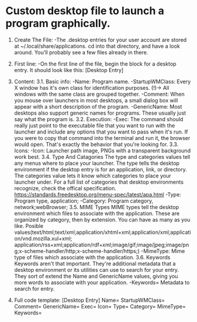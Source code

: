 # Custom desktop file to launch a program graphically. 

1. Create The File:
  -The .desktop entries for your user account are stored at ~/.local/share/applications. cd into that directory, and have a look 
  around. You'll probably see a few files already in there. 
2. First line:
  -On the first line of the file, begin the block for a desktop entry. It should look like this:
  [Desktop Entry] 
3. Content:
  3.1. Basic info:
    -Name: Program name.
    -StartupWMClass: Every X window has it's own class for identification purposes. (!)-> All windows with the same class are 
                     grouped together.
    -Comment: When you mouse over launchers in most desktops, a small dialog box will appear with a short description of the 
              program. 
    -GenericName: Most desktops also support generic names for programs. These usually just say what the program is.
  3.2. Execution:
    -Exec: The command should really just point to the executable file that you want to run with the launcher and include any 
           options that you want to pass when it's run. If you were to copy that command into the terminal and run it, the browser 
           would open. That's exactly the behavior that you're looking for. 
  3.3. Icons:
    -Icon: Launcher path image, PNGs with a transparent background work best.
  3.4. Type And Catagories
    The type and categories values tell any menus where to place your launcher. The type tells the desktop environment if the 
    desktop entry is for an application, link, or directory. The categories value lets it know which categories to place your 
    launcher under. For a full list  of categories that desktop environments recognize, check the offical specification. 
    https://standards.freedesktop.org/menu-spec/latest/apa.html
    -Type: Program type, application;
    -Category: Program category, network;webBrowser;
  3.5. MIME Types
    MIME types tell the desktop environment which files to associate with the application. These are organized by category, then 
    by extension. You can have as many as you like. 
      Posible values(text/html;text/xml;application/xhtml+xml;application/xml;application/vnd.mozilla.xul+xml;
      application/rss+xml;application/rdf+xml;image/gif;image/jpeg;image/png;x-scheme-handler/http;x-scheme-handler/https;)
    -MimeType: Mime type of files which associate with the application.
  3.6. Keywords
    Keywords aren't that important. They're additional metadata that a desktop environment or its utilities can use to search for 
    your entry. They sort of extend the Name and GenericName values, giving you more words to associate with your application.
    -Keywords= Metadata to search for entry.
    
4. Full code template:
[Desktop Entry] 
Name=
StartupWMClass=
Comment=
GenericName=
Exec=
Icon=
Type=
Category=
MimeType=
Keywords=
